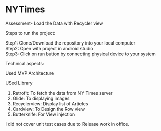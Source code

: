 # NYTimes
Assessment- Load the Data with Recycler view


Steps to run the project:

Step1: Clone/Download the repository into your local computer     
Step2: Open with project in android studio      
Step3: Click on run button by connecting physical device to your system    

Technical aspects:

Used MVP Architecture

USed Library
1. Retrofit: To fetch the data from NY Times server
2. Glide: To displaying images
3. Recyclerview: Display list of Articles
4. Cardview: To Design the Row view
5. Butterknife: For View injection

I did not cover unit test cases due to Release work in office.
